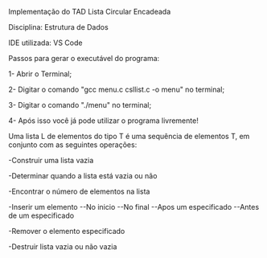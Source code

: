 Implementação do TAD Lista Circular Encadeada

Disciplina: Estrutura de Dados

IDE utilizada: VS Code

Passos para gerar o executável do programa:

1- Abrir o Terminal;

2- Digitar o comando "gcc menu.c csllist.c -o menu" no terminal;

3- Digitar o comando "./menu" no terminal;

4- Após isso você já pode utilizar o programa livremente!

Uma lista L de elementos do tipo T é uma sequência de elementos T, em
conjunto com as seguintes operações:

-Construir uma lista vazia

-Determinar quando a lista está vazia ou não

-Encontrar o número de elementos na lista

-Inserir um elemento
--No inicio
--No final
--Apos um especificado
--Antes de um especificado

-Remover o elemento especificado

-Destruir lista vazia ou não vazia
